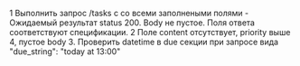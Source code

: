 1 Выполнить запрос /tasks с со всеми заполнеными полями - Ожидаемый  результат status 200. Body не пустое.
Поля ответа соответствуют спецификации.
2 Поле content отсутствует, priority выше 4, пустое body
3. Проверить datetime в  due секции при запросе вида "due_string": "today at 13:00"